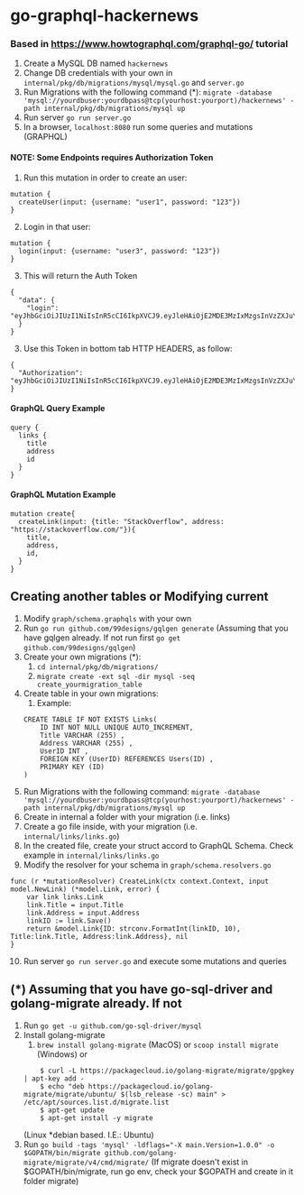# go-graphql-hackernews

### Based in https://www.howtographql.com/graphql-go/ tutorial

1) Create a MySQL DB named `hackernews`
2) Change DB credentials with your own in `internal/pkg/db/migrations/mysql/mysql.go` and `server.go`
3) Run Migrations with the following command (*):
`migrate -database 'mysql://yourdbuser:yourdbpass@tcp(yourhost:yourport)/hackernews' -path internal/pkg/db/migrations/mysql up`
4) Run server `go run server.go`
5) In a browser, `localhost:8080` run some queries and mutations (GRAPHQL)

#### NOTE: Some Endpoints requires Authorization Token

1) Run this mutation in order to create an user:

```
mutation {
  createUser(input: {username: "user1", password: "123"})
}
```

2) Login in that user:

```
mutation {
  login(input: {username: "user3", password: "123"})
}
```

3) This will return the Auth Token

```
{
  "data": {
    "login": "eyJhbGciOiJIUzI1NiIsInR5cCI6IkpXVCJ9.eyJleHAiOjE2MDE3MzIxMzgsInVzZXJuYW1lIjoidXNlcjMifQ.zMRRxQfwO7CpW58YVmtBVnlVvKQ3XbhF5B06VO4dFgI"
  }
}
```



3) Use this Token in bottom tab HTTP HEADERS, as follow:

```
{
  "Authorization": "eyJhbGciOiJIUzI1NiIsInR5cCI6IkpXVCJ9.eyJleHAiOjE2MDE3MzIxMzgsInVzZXJuYW1lIjoidXNlcjMifQ.zMRRxQfwO7CpW58YVmtBVnlVvKQ3XbhF5B06VO4dFgI"
}
```


#### GraphQL Query Example
```
query {
  links {
    title
    address
    id
  }
}
```

#### GraphQL Mutation Example
```
mutation create{
  createLink(input: {title: "StackOverflow", address: "https://stackoverflow.com/"}){
    title,
    address,
    id,
  }
}
```

## Creating another tables or Modifying current

1) Modify `graph/schema.graphqls` with your own 
2) Run `go run github.com/99designs/gqlgen generate` (Assuming that you have gqlgen already. If not run first `go get github.com/99designs/gqlgen`)
3) Create your own migrations (*):
    1) `cd internal/pkg/db/migrations/`
    2) `migrate create -ext sql -dir mysql -seq create_yourmigration_table`
4) Create table in your own migrations:
    1) Example:
    ```
    CREATE TABLE IF NOT EXISTS Links(
        ID INT NOT NULL UNIQUE AUTO_INCREMENT,
        Title VARCHAR (255) ,
        Address VARCHAR (255) ,
        UserID INT ,
        FOREIGN KEY (UserID) REFERENCES Users(ID) ,
        PRIMARY KEY (ID)
    )
    ```
5) Run Migrations with the following command:
`migrate -database 'mysql://yourdbuser:yourdbpass@tcp(yourhost:yourport)/hackernews' -path internal/pkg/db/migrations/mysql up`
6) Create in internal a folder with your migration (i.e. links)
7) Create a go file inside, with your migration (i.e. `internal/links/links.go`)
8) In the created file, create your struct accord to GraphQL Schema. Check example in `internal/links/links.go`
9) Modify the resolver for your schema in `graph/schema.resolvers.go`

```
func (r *mutationResolver) CreateLink(ctx context.Context, input model.NewLink) (*model.Link, error) {
	var link links.Link
	link.Title = input.Title
	link.Address = input.Address
	linkID := link.Save()
	return &model.Link{ID: strconv.FormatInt(linkID, 10), Title:link.Title, Address:link.Address}, nil
}
```
10) Run server `go run server.go` and execute some mutations and queries


## (*) Assuming that you have go-sql-driver and golang-migrate already. If not

1) Run `go get -u github.com/go-sql-driver/mysql`
2) Install golang-migrate
    1) `brew install golang-migrate` (MacOS) or `scoop install migrate` (Windows) or
    ```
        $ curl -L https://packagecloud.io/golang-migrate/migrate/gpgkey | apt-key add -
        $ echo "deb https://packagecloud.io/golang-migrate/migrate/ubuntu/ $(lsb_release -sc) main" > /etc/apt/sources.list.d/migrate.list
        $ apt-get update
        $ apt-get install -y migrate
    ``` 
    (Linux *debian based. I.E.: Ubuntu) 
3) Run `go build -tags 'mysql' -ldflags="-X main.Version=1.0.0" -o $GOPATH/bin/migrate github.com/golang-migrate/migrate/v4/cmd/migrate/` (If migrate doesn't exist in $GOPATH/bin/migrate, run go env, check your $GOPATH and create in it folder migrate)
